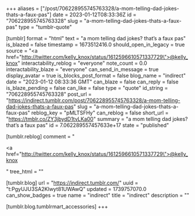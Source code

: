 +++
aliases = ["/post/706228955745763328/a-mom-telling-dad-jokes-thats-a-faux-pas"]
date = 2023-01-12T08:33:36Z
id = "706228955745763328"
slug = "a-mom-telling-dad-jokes-thats-a-faux-pas"
type = "tumblr-quote"

[tumblr]
format = "html"
text = "a mom telling dad jokes? that&rsquo;s a faux pas"
is_blazed = false
timestamp = 1673512416.0
should_open_in_legacy = true
source = "<a href=\"http://twitter.com/kelly_knox/status/1612596610571337729\">@kelly_knox</a>"
interactability_reblog = "everyone"
note_count = 0.0
interactability_blaze = "everyone"
can_send_in_message = true
display_avatar = true
is_blocks_post_format = false
blog_name = "indirect"
date = "2023-01-12 08:33:36 GMT"
can_blaze = false
can_reply = false
is_blaze_pending = false
can_like = false
type = "quote"
id_string = "706228955745763328"
post_url = "https://indirect.tumblr.com/post/706228955745763328/a-mom-telling-dad-jokes-thats-a-faux-pas"
slug = "a-mom-telling-dad-jokes-thats-a-faux-pas"
reblog_key = "pMLTSFHy"
can_reblog = false
short_url = "https://tmblr.co/ZY3jbydD1tvLKa00"
summary = "a mom telling dad jokes? that’s a faux pas"
id = 7.062289557457633e+17
state = "published"

[tumblr.reblog]
comment = "<p><a href=\"http://twitter.com/kelly_knox/status/1612596610571337729\">@kelly_knox</a></p>"
tree_html = ""

[tumblr.blog]
url = "https://indirect.tumblr.com/"
uuid = "t:PgyUJU3SA2Klwyt81UWAwQ"
updated = 1739757070.0
can_show_badges = true
name = "indirect"
title = "indirect"
description = ""

[tumblr.blog.tumblrmart_accessories]
+++
